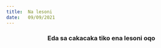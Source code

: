```yaml
---
title:  Na lesoni
date:   09/09/2021
---
```


### <center>Eda sa cakacaka tiko ena lesoni oqo</center>